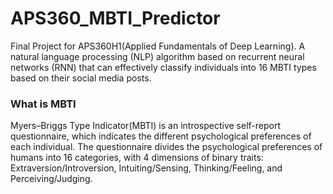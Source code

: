 # APS360_MBTI_Predictor

Final Project for APS360H1(Applied Fundamentals of Deep Learning).
A natural language processing (NLP) algorithm based on recurrent neural networks (RNN) that can effectively classify individuals into 16 MBTI types based on their social media posts. 

### What is MBTI

Myers–Briggs Type Indicator(MBTI) is an introspective self-report questionnaire, which indicates the different psychological preferences of each individual. The questionnaire divides the psychological preferences of humans into 16 categories, with 4 dimensions of binary traits: Extraversion/Introversion, Intuiting/Sensing, Thinking/Feeling, and Perceiving/Judging.



